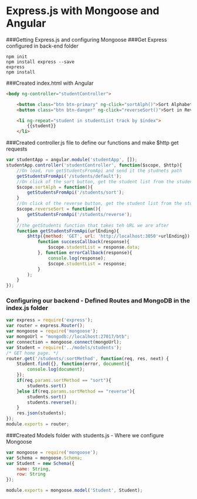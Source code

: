 # Express.js with Mongoose and Angular
###Getting Express.js and configuring Mongoose
###Get Express configured in back-end folder
```
npm init
npm install express --save
express
npm install
```
###Created index.html with Angular
```html
<body ng-controller="studentController">

	<button class="btn btn-primary" ng-click="sortAlph()">Sort Alphabetically</button>
	<button class="btn btn-danger" ng-click="reverseSort()">Sort in Reverse</button>

	<li ng-repeat="student in studentList track by $index">
		{{student}}
	</li>
```
###Created controller.js file to define our functions and make $http get requests
```js
var studentApp = angular.module('studentApp', []);
studentApp.controller('studentController', function($scope, $http){
	//On load, run getStudentsFromApi and send it the studnets path
	getStudentsFromApi('/students/default');	
	//On click of the sort button, get the student list from the students path
	$scope.sortAlph = function(){
		getStudentsFromApi('/students/sort');	
	}
	//On click of the reverse button, get the student list from the studetns/reverse path
	$scope.reverseSort = function(){
		getStudentsFromApi('/students/reverse');
	}
	//the getStudents function that takes teh URL we are after
	function getStudentsFromApi(urlEnding){
		$http({method: 'GET', url: 'http://localhost:3050'+urlEnding}).then(
			function successCallback(response){
				$scope.studentList = response.data;
			}, function errorCallback(response){
				console.log(response);
				$scope.studentList = response;
			}
		);
	}
});
```
### Configuring our backend - Defined Routes and MongoDB in the index.js folder
```js
var express = require('express');
var router = express.Router();
var mongoose = require('mongoose');
var mongoUrl = "mongodb://localhost:27017/btb";
var connection = mongoose.connect(mongoUrl);
var Student = require('../models/students');
/* GET home page. */
router.get('/students/:sortMethod', function(req, res, next) {
	Student.find({}, function(error, document){
		console.log(document);
	});
	if(req.params.sortMethod == "sort"){
		students.sort()	
	}else if(req.params.sortMethod == "reverse"){
		students.sort()	
	  	students.reverse();
  	}
  	res.json(students);
});
module.exports = router;
```
###Created Models folder with students.js - Where we configure Mongoose
```js
var mongoose = require('mongoose');
var Schema = mongoose.Schema;
var Student = new Schema({
	name: String,
	row: String
});

module.exports = mongoose.model('Student', Student);
```
